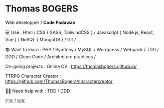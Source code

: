 # Thomas BOGERS

Web developper / **Code Padawan**

💻 Use : Html / CSS { SASS, TailwindCSS } / Javascript { Node.js, React, Vue } / NoSQL { MongoDB } / Git /

📚 Want to learn :  PHP / Symfony / MySQL / Wordpress / Webpack / TDD / DDD / Clean Code / Architecture practices /

On-going projects : 
  Online CV : https://thomasbogers.github.io/
  
  TTRPG Character Creator : https://github.com/ThomasBogers/charactercreator

✋🏻 Need help with : TDD / DDD 

🇫🇷 / 🇬🇧 
